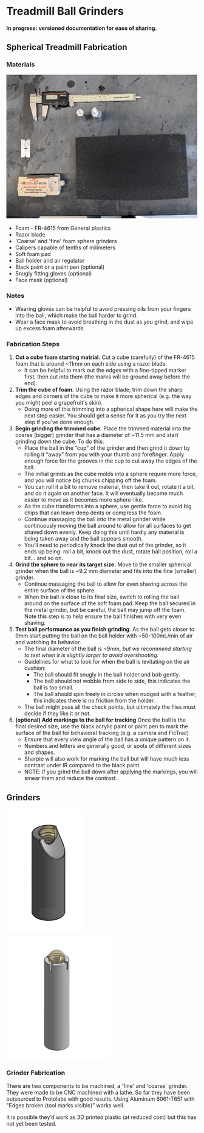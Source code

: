 Treadmill Ball Grinders
===

**In progress: versioned documentation for ease of sharing.**

## Spherical Treadmill Fabrication

### Materials
![materials](media/materials.png)
* Foam - FR-4615 from General plastics
* Razor blade
* 'Coarse' and 'fine' foam sphere grinders
* Calipers capable of tenths of milimeters
* Soft foam pad
* Ball holder and air regulator
* Black paint or a paint pen (optional)
* Snugly fitting gloves (optional)
* Face mask (optional)

### Notes
* Wearing gloves can be helpful to avoid pressing oils from your fingers into the ball, which make the ball harder to grind.
* Wear a face mask to avoid breathing in the dust as you grind, and wipe up excess foam afterwards.

### Fabrication Steps
1. **Cut a cube foam starting matrial.** Cut a cube (carefully) of the FR-4615 foam that is around ~11mm on each side using a razor blade.
	* It can be helpful to mark out the edges with a fine-tipped marker first, then cut into them (the marks will be ground away before the end).
1. **Trim the cube of foam.** Using the razor blade, trim down the sharp edges and corners of the cube to make it more spherical (e.g. the way you might peel a grapefruit's skin). 
	* Doing more of this trimming into a spherical shape here will make the next step easier. You should get a sense for it as you try the next step if you’ve done enough.
1. **Begin grinding the trimmed cube.** Place the trimmed material into the coarse (bigger) grinder that has a diameter of ~11.5 mm and start grinding down the cube. To do this:
	* Place the ball in the “cup" of the grinder and then grind it down by rolling it “away” from you with your thumb and forefinger. Apply enough force for the grooves in the cup to cut away the edges of the ball.
	* The initial grinds as the cube molds into a sphere require more force, and you will notice big chunks chipping off the foam.
	* You can roll it a bit to remove material, then take it out, rotate it a bit, and do it again on another face. It will eventually become much easier to move as it becomes more sphere-like. 
	* As the cube transforms into a sphere, use gentle force to avoid big chips that can leave deep dents or compress the foam.
	* Continue massaging the ball into the metal grinder while continuously moving the ball around to allow for all surfaces to get shaved down evenly. Keep doing this until hardly any material is being taken away and the ball appears smooth.
	* You’ll need to periodically knock the dust out of the grinder, so it ends up being: roll a bit, knock out the dust, rotate ball position, roll a bit… and so on.
1. **Grind the sphere to near its target size.** Move to the smaller spherical grinder when the ball is ~9.2 mm diameter and fits into the fine (smaller) grinder. 
	* Continue massaging the ball to allow for even shaving across the entire surface of the sphere. 
	* When the ball is close to its final size, switch to rolling the ball around on the surface of the soft foam pad. Keep the ball secured in the metal grinder, but be careful, the ball may jump off the foam. Note this step is to help ensure the ball finishes with very even shaving.
1. **Test ball performance as you finish grinding**. As the ball gets closer to 9mm start putting the ball on the ball holder with ~50-100mL/min of air and watching its behavior. 
	* The final diameter of the ball is ~9mm, _but we recommend starting to test when it is slightly larger to avoid overshooting._ 
	* Guidelines for what to look for when the ball is levitating on the air cushion:
		* The ball should fit snugly in the ball holder and bob gently.
		* The ball should not wobble from side to side, this indicates the ball is too small.
		* The ball should spin freely in circles when nudged with a feather, this indicates there is no friction from the holder.
	* The ball might pass all the check points, but ultimately the flies must decide if they like it or not.
1. **(optional) Add markings to the ball for tracking** Once the ball is the final desired size, use the black acrylic paint or paint pen to mark the surface of the ball for behavioral tracking (e.g. a camera and FicTrac)
	* Ensure that every view angle of the ball has a unique pattern on it.
	* Numbers and letters are generally good, or spots of different sizes and shapes. 
	* Sharpie will also work for marking the ball but will have much less contrast under IR compared to the black paint. 
	* NOTE: if you grind the ball down after applying the markings, you will smear them and reduce the contrast.

## Grinders

![coarse](media/coarse_with_ball.png)

![fine](media/fine_with_ball.png)

### Grinder Fabrication

There are two components to be machined, a 'fine' and 'coarse' grinder. They were made to be CNC machined with a lathe. So far they have been outsourced to Protolabs with good results. Using Aluminum 6061-T651 with "Edges broken (tool marks visible)” works well.

It is possible they’d work as 3D printed plastic (at reduced cost) but this has not yet been tested.


